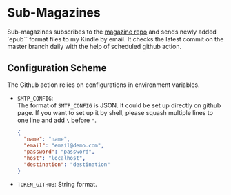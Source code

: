 # Sub-Magazines

Sub-magazines subscribes to the [magazine repo](https://github.com/hehonghui/awesome-english-ebooks) and sends newly added `epub`` format files to my Kindle by email. It checks the latest commit on the master branch daily with the help of scheduled github action.

## Configuration Scheme

The Github action relies on configurations in environment variables.

- `SMTP_CONFIG`:  
   The format of `SMTP_CONFIG` is JSON. It could be set up directly on github page. If you want to set up it by shell, please squash multiple lines to one line and add `\` before `"`.

  ```json
  {
    "name": "name",
    "email": "email@demo.com",
    "password": "password",
    "host": "localhost",
    "destination": "destination"
  }
  ```

- `TOKEN_GITHUB`: String format.
